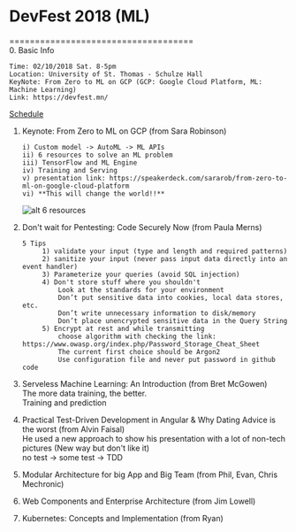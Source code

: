 # DevFest 2018 (ML)
====================================<br>
0. Basic Info
   ```
   Time: 02/10/2018 Sat. 8-5pm
   Location: University of St. Thomas - Schulze Hall
   KeyNote: From Zero to ML on GCP (GCP: Google Cloud Platform, ML: Machine Learning)
   Link: https://devfest.mn/
   ```
   [Schedule](https://github.com/mndarren/Code-Lib/blob/master/conference_lib/references/DevFest2018schedule.PNG)
1. Keynote: From Zero to ML on GCP (from Sara Robinson)
   ```
   i) Custom model -> AutoML -> ML APIs
   ii) 6 resources to solve an ML problem
   iii) TensorFlow and ML Engine
   iv) Training and Serving
   v) presentation link: https://speakerdeck.com/sararob/from-zero-to-ml-on-google-cloud-platform
   vi) **This will change the world!!**
   ```
   ![alt 6 resources](https://github.com/mndarren/Code-Lib/blob/master/conference_lib/references/sixResourcesML.PNG)
2. Don't wait for Pentesting: Code Securely Now (from Paula Merns)
   ```
   5 Tips
   		1) validate your input (type and length and required patterns)
   		2) sanitize your input (never pass input data directly into an event handler)
   		3) Parameterize your queries (avoid SQL injection)
   		4) Don't store stuff where you shouldn't
   			Look at the standards for your environment
			Don’t put sensitive data into cookies, local data stores, etc.
			Don’t write unnecessary information to disk/memory
			Don’t place unencrypted sensitive data in the Query String
   		5) Encrypt at rest and while transmitting
   			choose algorithm with checking the link: https://www.owasp.org/index.php/Password_Storage_Cheat_Sheet
   			The current first choice should be Argon2
   			Use configuration file and never put password in github code
   ```
3. Serveless Machine Learning: An Introduction (from Bret McGowen)<br>
   The more data training, the better.<br>
	Training and prediction
4. Practical Test-Driven Development in Angular & Why Dating Advice is the worst (from Alvin Faisal)<br>
	He used a new approach to show his presentation with a lot of non-tech pictures (New way but don't like it)<br>
	no test -> some test -> TDD
5. Modular Architecture for big App and Big Team (from Phil, Evan, Chris Mechronic)
	
6. Web Components and Enterprise Architecture (from Jim Lowell)

7. Kubernetes: Concepts and Implementation (from Ryan)